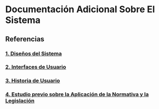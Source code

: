 # Documentación Adicional Sobre El Sistema
## Referencias
<div>

  <h3><a href="https://github.com/AcoranGonzalezMoray/TFT-SistemaGestionLogisticaMultiplataforma/tree/main/Documentation/Designs">1. Diseños del Sistema</a></h3>
  <h3><a href="https://github.com/AcoranGonzalezMoray/TFT-SistemaGestionLogisticaMultiplataforma/tree/main/Documentation/User%20Interface">2. Interfaces de Usuario</a></h3>
  <h3><a href="https://github.com/AcoranGonzalezMoray/TFT-SistemaGestionLogisticaMultiplataforma/tree/main/Documentation/User%20stories">3. Historia de Usuario</a></h3>
  <h3><a href="https://github.com/AcoranGonzalezMoray/TFT-SistemaGestionLogisticaMultiplataforma/tree/main/Documentation/Previous%20study%20on%20the%20application%20of%20regulations%20and%20legislation">4. Estudio previo sobre la Aplicación de la Normativa y la Legislación</a></h3>
 
</div>
